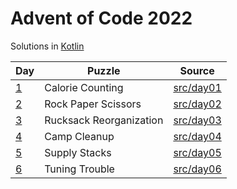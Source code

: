 # Advent of Code 2022

Solutions in [Kotlin](https://www.kotlinlang.org/)

| Day                                      | Puzzle                  | Source                                  |
|------------------------------------------|-------------------------|-----------------------------------------|
| [1](https://adventofcode.com/2022/day/1) | Calorie Counting        | [src/day01](src/day01/App.kt)           |
| [2](https://adventofcode.com/2022/day/2) | Rock Paper Scissors     | [src/day02](src/day02/App.kt)           |
| [3](https://adventofcode.com/2022/day/3) | Rucksack Reorganization | [src/day03](src/day03/App.kt)           |
| [4](https://adventofcode.com/2022/day/4) | Camp Cleanup            | [src/day04](src/day04/App.kt)           |
| [5](https://adventofcode.com/2022/day/5) | Supply Stacks           | [src/day05](src/day05/solution1/App.kt) |
| [6](https://adventofcode.com/2022/day/6) | Tuning Trouble          | [src/day06](src/day06/solution1/App.kt) |
